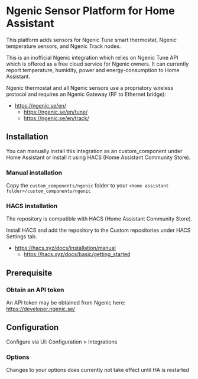 # Ngenic Sensor Platform for Home Assistant
This platform adds sensors for Ngenic Tune smart thermostat, Ngenic temperature sensors, and Ngenic Track nodes. 

This is an inofficial Ngenic integration which relies on Ngenic Tune API which is offered as a free cloud service for Ngenic owners. It can currently report temperature, humidity, power and energy-consumption to Home Assistant.

Ngenic thermostat and all Ngenic sensors use a propriatory wireless protocol and requires an Ngenic Gateway (RF to Ethernet bridge):

* https://ngenic.se/en/
  * https://ngenic.se/en/tune/
  * https://ngenic.se/en/track/

## Installation
You can manually install this integration as an custom_component under Home Assistant or install it using HACS (Home Assistant Community Store).

### Manual installation
Copy the `custom_components/ngenic` folder to your `<home assistant folder>/custom_components/ngenic`

### HACS installation
The repository is compatible with HACS (Home Assistant Community Store). 

Install HACS and add the repository to the Custom repositories under HACS Settings tab.

* https://hacs.xyz/docs/installation/manual
  * https://hacs.xyz/docs/basic/getting_started

## Prerequisite
### Obtain an API token
An API token may be obtained from Ngenic here: https://developer.ngenic.se/

## Configuration
Configure via UI: Configuration > Integrations

### Options

Changes to your options does currently not take effect until HA is restarted
